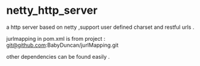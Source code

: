 netty_http_server
=================

a http server based on netty ,support user defined charset and restful urls .

jurlmapping in pom.xml is from project : git@github.com:BabyDuncan/jurlMapping.git

other dependencies can be found easily .
